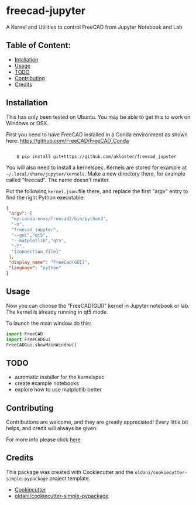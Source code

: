 # freecad-jupyter

A Kernel and Utilities to control FreeCAD from Jupyter Notebook and Lab

## Table of Content:

- [Intallation](#installation)
- [Usage](#usage)
- [TODO](#todo)
- [Contributing](#contributing)
- [Credits](#credits)

## Installation

This has only been tested on Ubuntu. You may be able to get this to work on Windows or OSX.

First you need to have FreeCAD installed in a Conda environment as shown here: https://github.com/FreeCAD/FreeCAD_Conda

```batch

    $ pip install git+https://github.com/akloster/freecad_jupyter
```

You will also need to install a kernelspec. Kernels are stored for example at `~/.local/share/jupyter/kernels`. Make a new directory there, for example called "freecad". The name doesn't matter.

Put the following `kernel.json` file there, and replace the first "argv" entry to find the right Python executable:

```json
{
 "argv": [
  "my-conda-envs/freecad2/bin/python3",
  "-m",
  "freecad_jupyter",
  "--gui","qt5",
  "--matplotlib","qt5",
  "-f",
  "{connection_file}"
 ],
 "display_name": "FreeCad(GUI)",
 "language": "python"
}
```
## Usage

Now you can choose the "FreeCAD(GUI)" kernel in Jupyter notebook or lab. The kernel is already running in qt5 mode.

To launch the main window do this:

```python
import FreeCAD
import FreeCADGui
FreeCADGui.showMainWindow()
```

## TODO

- automatic installer for the kernelspec
- create example notebooks
- explore how to use matplotlib better


## Contributing

Contributions are welcome, and they are greatly appreciated! Every
little bit helps, and credit will always be given.

For more info please click [here](./CONTRIBUTING.md)


## Credits

This package was created with Cookiecutter and the `oldani/cookiecutter-simple-pypackage` project template.

- [Cookiecutter](https://github.com/audreyr/cookiecutter)
- [oldani/cookiecutter-simple-pypackage](https://github.com/oldani/cookiecutter-simple-pypackage)
